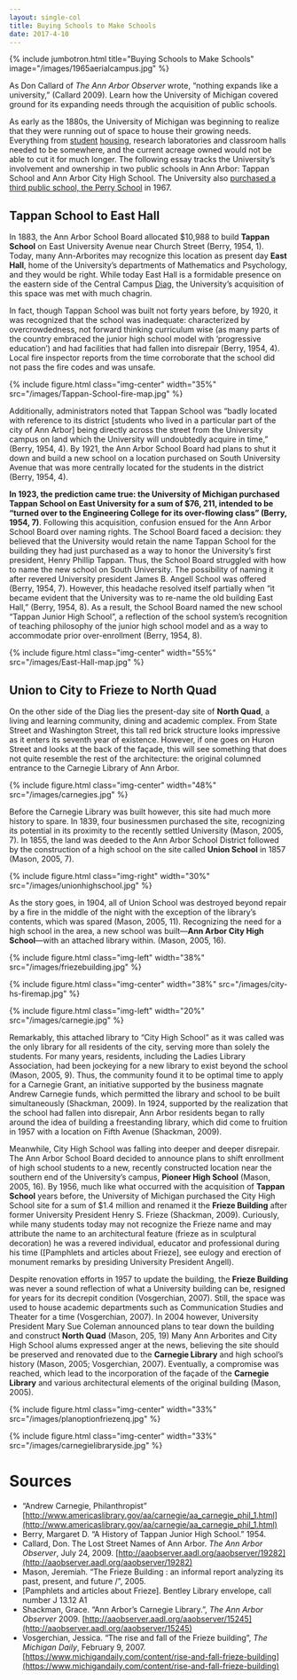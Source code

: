 ```yaml
---
layout: single-col
title: Buying Schools to Make Schools
date: 2017-4-10
---
```


{% include jumbotron.html
title="Buying Schools to Make Schools"
image="/images/1965aerialcampus.jpg"
%}

As Don Callard of _The Ann Arbor Observer_ wrote, “nothing expands like a university,” (Callard 2009). Learn how the University of Michigan covered ground for its expanding needs through the acquisition of public schools.

As early as the 1880s, the University of Michigan was beginning to realize that they were running out of space to house their growing needs. Everything from [student](https://umich-hist-399.github.io/campus-histories/essays/social-training) [housing](https://umich-hist-399.github.io/campus-histories/essays/eastquad), research laboratories and classroom halls needed to be somewhere, and the current acreage owned would not be able to cut it for much longer. The following essay tracks the University’s involvement and ownership in two public schools in Ann Arbor: Tappan School and Ann Arbor City High School. The University also [purchased a third public school, the Perry School](https://umich-hist-399.github.io/campus-histories/summaries/perrybuilding) in 1967. 

## Tappan School to East Hall

In 1883, the Ann Arbor School Board allocated $10,988 to build **Tappan School** on East University Avenue near Church Street (Berry, 1954, 1). Today, many Ann-Arborites may recognize this location as present day **East Hall**, home of the University’s departments of Mathematics and Psychology, and they would be right. While today East Hall is a formidable presence on the eastern side of the Central Campus [Diag](https://umich-hist-399.github.io/campus-histories/essays/diag), the University’s acquisition of this space was met with much chagrin.

In fact, though Tappan School was built not forty years before, by 1920, it was recognized that the school was inadequate: characterized by overcrowdedness, not forward thinking curriculum wise (as many parts of the country embraced the junior high school model with ‘progressive education’) and had facilities that had fallen into disrepair (Berry, 1954, 4). Local fire inspector reports from the time corroborate that the school did not pass the fire codes and was unsafe.

{% include figure.html class="img-center" width="35%" src="/images/Tappan-School-fire-map.jpg" %}

Additionally, administrators noted that Tappan School was “badly located with reference to its district [students who lived in a particular part of the city of Ann Arbor] being directly across the street from the University campus on land which the University will undoubtedly acquire in time,” (Berry, 1954, 4). By 1921, the Ann Arbor School Board had plans to shut it down and build a new school on a location purchased on South University Avenue that was more centrally located for the students in the district (Berry, 1954, 4).

**In 1923, the prediction came true: the University of Michigan purchased Tappan School on East University for a sum of $76, 211, intended to be “turned over to the Engineering College for its over-flowing class” (Berry, 1954, 7)**. Following this acquisition, confusion ensued for the Ann Arbor School Board over naming rights. The School Board faced a decision: they believed that the University would retain the name Tappan School for the building they had just purchased as a way to honor the University’s first president, Henry Phillip Tappan. Thus, the School Board struggled with how to name the new school on South University. The possibility of naming it after revered University president James B. Angell School was offered (Berry, 1954, 7). However, this headache resolved itself partially when “it became evident that the University was to re-name the old building East Hall,” (Berry, 1954, 8). As a result, the School Board named the new school “Tappan Junior High School”, a reflection of the school system’s recognition of teaching philosophy of the junior high school model and as a way to accommodate prior over-enrollment (Berry, 1954, 8).

{% include figure.html class="img-center" width="55%" src="/images/East-Hall-map.jpg" %}

## Union to City to Frieze to North Quad

On the other side of the Diag lies the present-day site of **North Quad**, a living and learning community, dining and academic complex. From State Street and Washington Street, this tall red brick structure looks impressive as it enters its seventh year of existence. However, if one goes on Huron Street and looks at the back of the façade, this will see something that does not quite resemble the rest of the architecture: the original columned entrance to the Carnegie Library of Ann Arbor.

{% include figure.html class="img-center" width="48%" src="/images/carnegies.jpg" %}

Before the Carnegie Library was built however, this site had much more history to spare. In 1839, four businessmen purchased the site, recognizing its potential in its proximity to the recently settled University (Mason, 2005, 7). In 1855, the land was deeded to the Ann Arbor School District followed by the construction of a high school on the site called **Union School** in 1857 (Mason, 2005, 7).

{% include figure.html class="img-right" width="30%" src="/images/unionhighschool.jpg" %}

As the story goes, in 1904, all of Union School was destroyed beyond repair by a fire in the middle of the night with the exception of the library’s contents, which was spared (Mason, 2005, 11). Recognizing the need for a high school in the area, a new school was built—**Ann Arbor City High School**—with an attached library within. (Mason, 2005, 16).

{% include figure.html class="img-left" width="38%" src="/images/friezebuilding.jpg" %}

{% include figure.html class="img-center" width="38%" src="/images/city-hs-firemap.jpg" %}

{% include figure.html class="img-left" width="20%" src="/images/carnegie.jpg" %}

Remarkably, this attached library to “City High School” as it was called was the only library for all residents of the city, serving more than solely the students. For many years, residents, including the Ladies Library Association, had been jockeying for a new library to exist beyond the school (Mason, 2005, 9). Thus, the community found it to be optimal time to apply for a Carnegie Grant, an initiative supported by the business magnate Andrew Carnegie funds, which permitted the library and school to be built simultaneously (Shackman, 2009). In 1924, supported by the realization that the school had fallen into disrepair, Ann Arbor residents began to rally around the idea of building a freestanding library, which did come to fruition in 1957 with a location on Fifth Avenue (Shackman, 2009).

Meanwhile, City High School was falling into deeper and deeper disrepair. The Ann Arbor School Board decided to announce plans to shift enrollment of high school students to a new, recently constructed location near the southern end of the University’s campus, **Pioneer High School** (Mason, 2005, 16). By 1956, much like what occurred with the acquisition of **Tappan School** years before, the University of Michigan purchased the City High School site for a sum of $1.4 million and renamed it the **Frieze Building** after former University President Henry S. Frieze (Shackman, 2009). Curiously, while many students today may not recognize the Frieze name and may attribute the name to an architectural feature (frieze as in sculptural decoration) he was a revered individual, educator and professional during his time ([Pamphlets and articles about Frieze], see eulogy and erection of monument remarks by presiding University President Angell).

Despite renovation efforts in 1957 to update the building, the **Frieze Building** was never a sound reflection of what a University building can be, resigned for years for its decrepit condition (Vosgerchian, 2007). Still, the space was used to house academic departments such as Communication Studies and Theater for a time (Vosgerchian, 2007). In 2004 however, University President Mary Sue Coleman announced plans to tear down the building and construct **North Quad** (Mason, 205, 19) Many Ann Arborites and City High School alums expressed anger at the news, believing the site should be preserved and renovated due to the **Carnegie Library** and high school’s history (Mason, 2005; Vosgerchian, 2007). Eventually, a compromise was reached, which lead to the incorporation of the façade of the **Carnegie Library** and various architectural elements of the original building (Mason, 2005).

{% include figure.html class="img-center" width="33%" src="/images/planoptionfriezenq.jpg" %}

{% include figure.html class="img-center" width="33%" src="/images/carnegielibraryside.jpg" %}

# Sources

- “Andrew Carnegie, Philanthropist” [http://www.americaslibrary.gov/aa/carnegie/aa_carnegie_phil_1.html](http://www.americaslibrary.gov/aa/carnegie/aa_carnegie_phil_1.html)
- Berry, Margaret D. “A History of Tappan Junior High School.” 1954.
- Callard, Don. The Lost Street Names of Ann Arbor. _The Ann Arbor Observer_, July 24, 2009.
[http://aaobserver.aadl.org/aaobserver/19282](http://aaobserver.aadl.org/aaobserver/19282)
- Mason, Jeremiah. “The Frieze Building : an informal report analyzing its past, present, and future /”, 2005.
- [Pamphlets and articles about Frieze]. Bentley Library envelope, call number J 13.12 A1
- Shackman, Grace. “Ann Arbor’s Carnegie Library.”, _The Ann Arbor Observer_ 2009.
	[http://aaobserver.aadl.org/aaobserver/15245](http://aaobserver.aadl.org/aaobserver/15245)
- Vosgerchian, Jessica. “The rise and fall of the Frieze building”,  _The Michigan Daily_, February 9, 2007. [https://www.michigandaily.com/content/rise-and-fall-frieze-building](https://www.michigandaily.com/content/rise-and-fall-frieze-building)
